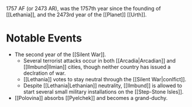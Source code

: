 1757 AF (or 2473 AR), was the 1757th year since the founding of [[Lethania]], and the 2473rd year of the [[Planet]] [[Urth]].

# Notable Events
- The second year of the [[Silent War]].
  - Several terrorist attacks occur in both [[Arcadia|Arcadian]] and [[Ilmbund|Ilmian]] cities, though neither country has issued a declration of war. 
  - [[Lethania]] votes to stay neutral through the [[Silent War|conlfict]].
  - Despite [[Lethania|Lethanian]] neutrality, [[Ilmbund]] is allowed to start several small military installations on the [[Step-Stone Isles]].
- [[Polovina]] absorbs [[Pyelchek]] and becomes a grand-duchy.

